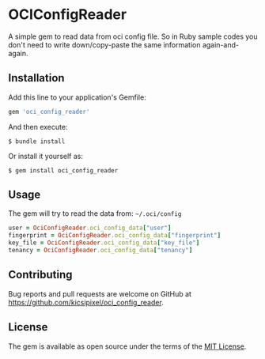# OCIConfigReader

A simple gem to read data from oci config file. So in Ruby sample codes you don't need to write down/copy-paste the same information again-and-again.


## Installation

Add this line to your application's Gemfile:

```ruby
gem 'oci_config_reader'
```

And then execute:

    $ bundle install

Or install it yourself as:

    $ gem install oci_config_reader

## Usage

The gem will try to read the data from: ```~/.oci/config```
```ruby
user = OciConfigReader.oci_config_data["user"]
fingerprint = OciConfigReader.oci_config_data["fingerprint"]
key_file = OciConfigReader.oci_config_data["key_file"]
tenancy = OciConfigReader.oci_config_data["tenancy"]
```



## Contributing

Bug reports and pull requests are welcome on GitHub at https://github.com/kicsipixel/oci_config_reader.


## License

The gem is available as open source under the terms of the [MIT License](https://opensource.org/licenses/MIT).
